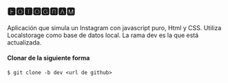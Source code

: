 ## 🅵🅾🆃🅾🅶🆁🅰🅼

Aplicación que simula un Instagram con javascript puro, Html y CSS. Utiliza Localstorage como base de datos local.
La rama dev es la que está actualizada.

#### Clonar de la siguiente forma

`$ git clone -b dev <url de github> `
